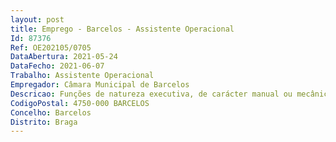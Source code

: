 ```yaml
--- 
layout: post
title: Emprego - Barcelos - Assistente Operacional
Id: 87376
Ref: OE202105/0705
DataAbertura: 2021-05-24
DataFecho: 2021-06-07
Trabalho: Assistente Operacional
Empregador: Câmara Municipal de Barcelos
Descricao: Funções de natureza executiva, de carácter manual ou mecânico, execução de tarefas de apoio elementares, responsabilidade pelos equipamentos sob a sua guarda e pela correta utilização, procedendo, quando necessário, à manutenção e reparação dos mesmos, com grau de complexidade 1, designadamente, no âmbito de atuação da divisão, entre as quais limpeza e ou serviço de portaria.
CodigoPostal: 4750-000 BARCELOS
Concelho: Barcelos
Distrito: Braga
--- 
```

